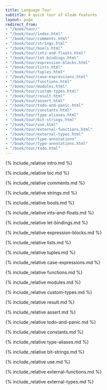 ```yaml
---
title: Language Tour
subtitle: A quick tour of Gleam features
layout: page
redirect_from:
- "/book/tour/"
- "/book/tour/index.html"
- "/book/tour/comments.html"
- "/book/tour/strings.html"
- "/book/tour/bools.html"
- "/book/tour/ints-and-floats.html"
- "/book/tour/let-bindings.html"
- "/book/tour/expression-blocks.html"
- "/book/tour/lists.html"
- "/book/tour/tuples.html"
- "/book/tour/case-expressions.html"
- "/book/tour/functions.html"
- "/book/tour/modules.html"
- "/book/tour/custom-types.html"
- "/book/tour/result.html"
- "/book/tour/assert.html"
- "/book/tour/todo-and-panic.html"
- "/book/tour/constants.html"
- "/book/tour/type-aliases.html"
- "/book/tour/bit-strings.html"
- "/book/tour/use.html"
- "/book/tour/external-functions.html"
- "/book/tour/external-types.html"
- "/book/tour/type-annotations"
- "/book/tour/type-annotations.html"
- "/book/tour/todo.html"
---
```


{% include_relative intro.md %}

{% include_relative toc.md %}

{% include_relative comments.md %}

{% include_relative strings.md %}

{% include_relative bools.md %}

{% include_relative ints-and-floats.md %}

{% include_relative let-bindings.md %}

{% include_relative expression-blocks.md %}

{% include_relative lists.md %}

{% include_relative tuples.md %}

{% include_relative case-expressions.md %}

{% include_relative functions.md %}

{% include_relative modules.md %}

{% include_relative custom-types.md %}

{% include_relative result.md %}

{% include_relative assert.md %}

{% include_relative todo-and-panic.md %}

{% include_relative constants.md %}

{% include_relative type-aliases.md %}

{% include_relative bit-strings.md %}

{% include_relative use.md %}

{% include_relative external-functions.md %}

{% include_relative external-types.md %}
